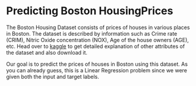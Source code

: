 # Predicting Boston HousingPrices

The Boston Housing Dataset consists of prices of houses in various places in Boston. The dataset is described by information such as Crime rate (CRIM), Nitric Oxide concentration (NOX), Age of the house owners (AGE), etc. Head over to [kaggle](https://www.kaggle.com/c/boston-housing/data) to get detailed explanation of other attributes of the dataset and also download it.

Our goal is to predict the prices of houses in Boston using this dataset. As you can already guess, this is a Linear Regression problem since we were given both the input and target labels.
